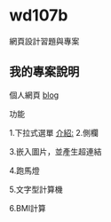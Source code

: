 # wd107b
網頁設計習題與專案
## 我的專案說明
個人網頁
[blog](https://github.com/fairy042026/wd107b/blob/master/Description.md)


功能

1.下拉式選單
[介紹:](https://github.com/fairy042026/wd107b/blob/master/1.md)
2.側欄

3.嵌入圖片，並產生超連結

4.跑馬燈

5.文字型計算機

6.BMI計算
